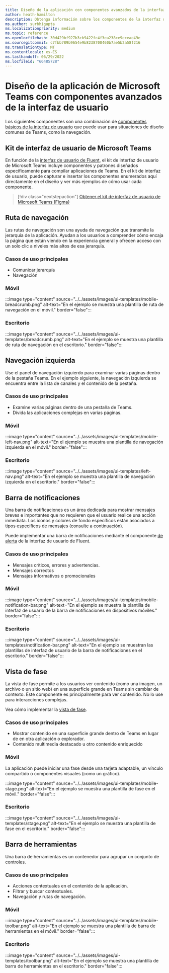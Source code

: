 ```yaml
---
title: Diseño de la aplicación con componentes avanzados de la interfaz de usuario
author: heath-hamilton
description: Obtenga información sobre los componentes de la interfaz de usuario de Teams, como rutas de navegación, barra de notificaciones, vista de fase junto con casos de uso pertinentes.
ms.author: surbhigupta
ms.localizationpriority: medium
ms.topic: reference
ms.openlocfilehash: 30d429bf927b3cb9422fc4f3ea238ce9eceae49e
ms.sourcegitcommit: c7fbb789b9654e9b8238700460b7ae5b2a58f216
ms.translationtype: MT
ms.contentlocale: es-ES
ms.lasthandoff: 06/29/2022
ms.locfileid: "66485728"
---
```

# <a name="designing-your-microsoft-teams-app-with-advanced-ui-components"></a>Diseño de la aplicación de Microsoft Teams con componentes avanzados de la interfaz de usuario

Los siguientes componentes son una combinación de [componentes básicos de la interfaz de usuario](~/concepts/design/design-teams-app-basic-ui-components.md) que puede usar para situaciones de diseño comunes de Teams, como la navegación.

## <a name="microsoft-teams-ui-kit"></a>Kit de interfaz de usuario de Microsoft Teams

En función de la <a href="https://fluentsite.z22.web.core.windows.net/" target="_blank">interfaz de usuario de Fluent</a>, el kit de interfaz de usuario de Microsoft Teams incluye componentes y patrones diseñados específicamente para compilar aplicaciones de Teams. En el kit de interfaz de usuario, puede capturar e insertar los componentes enumerados aquí directamente en el diseño y ver más ejemplos de cómo usar cada componente.

> [!div class="nextstepaction"]
> [Obtener el kit de interfaz de usuario de Microsoft Teams (Figma)](https://www.figma.com/community/file/916836509871353159)

## <a name="breadcrumb"></a>Ruta de navegación

Las rutas de navegación son una ayuda de navegación que transmite la jerarquía de la aplicación. Ayudan a los usuarios a comprender cómo encaja la página que están viendo en la experiencia general y ofrecen acceso con un solo clic a niveles más altos de esa jerarquía.

### <a name="top-use-cases"></a>Casos de uso principales

* Comunicar jerarquía
* Navegación

### <a name="mobile"></a>Móvil

:::image type="content" source="../../assets/images/ui-templates/mobile-breadcrumb.png" alt-text="En el ejemplo se muestra una plantilla de ruta de navegación en el móvil." border="false":::

### <a name="desktop"></a>Escritorio

:::image type="content" source="../../assets/images/ui-templates/breadcrumb.png" alt-text="En el ejemplo se muestra una plantilla de ruta de navegación en el escritorio." border="false":::

## <a name="left-nav"></a>Navegación izquierda

Use el panel de navegación izquierdo para examinar varias páginas dentro de la pestaña Teams. En el ejemplo siguiente, la navegación izquierda se encuentra entre la lista de canales y el contenido de la pestaña.

### <a name="top-use-cases"></a>Casos de uso principales

* Examine varias páginas dentro de una pestaña de Teams.
* Divida las aplicaciones complejas en varias páginas.

### <a name="mobile"></a>Móvil

:::image type="content" source="../../assets/images/ui-templates/mobile-left-nav.png" alt-text="En el ejemplo se muestra una plantilla de navegación izquierda en el móvil." border="false":::

### <a name="desktop"></a>Escritorio

:::image type="content" source="../../assets/images/ui-templates/left-nav.png" alt-text="En el ejemplo se muestra una plantilla de navegación izquierda en el escritorio." border="false":::

## <a name="notification-bar"></a>Barra de notificaciones

Una barra de notificaciones es un área dedicada para mostrar mensajes breves e importantes que no requieren que el usuario realice una acción inmediata. Los iconos y colores de fondo específicos están asociados a tipos específicos de mensajes (consulte a continuación).

Puede implementar una barra de notificaciones mediante el componente [de alerta](https://fluentsite.z22.web.core.windows.net/0.59.0/components/alert/definition) de la interfaz de usuario de Fluent.

### <a name="top-use-cases"></a>Casos de uso principales

* Mensajes críticos, errores y advertencias.
* Mensajes correctos
* Mensajes informativos o promocionales

### <a name="mobile"></a>Móvil

:::image type="content" source="../../assets/images/ui-templates/mobile-notification-bar.png" alt-text="En el ejemplo se muestra la plantilla de interfaz de usuario de la barra de notificaciones en dispositivos móviles." border="false":::

### <a name="desktop"></a>Escritorio

:::image type="content" source="../../assets/images/ui-templates/notification-bar.png" alt-text="En el ejemplo se muestran las plantillas de interfaz de usuario de la barra de notificaciones en el escritorio." border="false":::

## <a name="stage-view"></a>Vista de fase

La vista de fase permite a los usuarios ver contenido (como una imagen, un archivo o un sitio web) en una superficie grande en Teams sin cambiar de contexto. Este componente es principalmente para ver contenido. No lo use para interacciones complejas.

Vea cómo implementar la [vista de fase](~/tabs/tabs-link-unfurling.md).

### <a name="top-use-cases"></a>Casos de uso principales

* Mostrar contenido en una superficie grande dentro de Teams en lugar de en otra aplicación o explorador.
* Contenido multimedia destacado u otro contenido enriquecido

### <a name="mobile"></a>Móvil

La aplicación puede iniciar una fase desde una tarjeta adaptable, un vínculo compartido o componentes visuales (como un gráfico).

:::image type="content" source="../../assets/images/ui-templates/mobile-stage.png" alt-text="En el ejemplo se muestra una plantilla de fase en el móvil." border="false":::

### <a name="desktop"></a>Escritorio

:::image type="content" source="../../assets/images/ui-templates/stage.png" alt-text="En el ejemplo se muestra una plantilla de fase en el escritorio." border="false":::

## <a name="toolbar"></a>Barra de herramientas

Una barra de herramientas es un contenedor para agrupar un conjunto de controles.

### <a name="top-use-cases"></a>Casos de uso principales

* Acciones contextuales en el contenido de la aplicación.
* Filtrar y buscar contextuales.
* Navegación y rutas de navegación.

### <a name="mobile"></a>Móvil

:::image type="content" source="../../assets/images/ui-templates/mobile-toolbar.png" alt-text="En el ejemplo se muestra una plantilla de barra de herramientas en el móvil." border="false":::

### <a name="desktop"></a>Escritorio

:::image type="content" source="../../assets/images/ui-templates/toolbar.png" alt-text="En el ejemplo se muestra una plantilla de barra de herramientas en el escritorio." border="false":::
